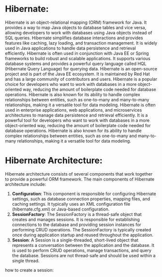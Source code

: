 Hibernate:
==========
Hibernate is an object-relational mapping (ORM) framework for Java.
It provides a way to map Java objects to database tables and vice versa, allowing developers to work with
databases using Java objects instead of SQL queries.
Hibernate simplifies database interactions and provides features like caching, lazy loading, and
transaction management. It is widely used in Java applications to handle data persistence and retrieval efficiently.
Hibernate is often used in conjunction with Java EE or Spring frameworks to build robust and scalable applications. It supports various database systems and provides a powerful query language called HQL (Hibernate Query Language) for querying data.
Hibernate is an open-source project and is part of the Java EE ecosystem. It is maintained by Red Hat and has a large community of contributors and users.
Hibernate is a popular choice for developers who want to work with databases in a more object-oriented way, reducing the amount of boilerplate code needed for database operations.
Hibernate is also known for its ability to handle complex relationships between entities, such as one-to-many and many-to-many relationships, making it a versatile tool for data modeling.
Hibernate is often used in enterprise applications, web applications, and microservices architectures to manage data persistence and retrieval efficiently. It is a powerful tool for developers who want to work with databases in a more object-oriented way, reducing the amount of boilerplate code needed for database operations.
Hibernate is also known for its ability to handle complex relationships between entities, such as one-to-many and many-to-many relationships, making it a versatile tool for data modeling.

Hibernate Architecture:
=================================
Hibernate architecture consists of several components that work together to provide a powerful ORM framework. The main components of Hibernate architecture include:
1. **Configuration**: This component is responsible for configuring Hibernate settings, such as database connection properties, mapping files, and caching settings. It typically uses an XML configuration file (hibernate.cfg.xml) or Java-based configuration.
2. **SessionFactory**: The SessionFactory is a thread-safe object that creates and manages sessions. It is responsible for establishing connections to the database and providing session instances for performing CRUD operations. The SessionFactory is typically created once during application startup and reused throughout the application.
3. **Session**: A Session is a single-threaded, short-lived object that represents a conversation between the application and the database. It is used to perform CRUD operations, manage transactions, and query the database. Sessions are not thread-safe and should be used within a single thread.

how to create a session:

